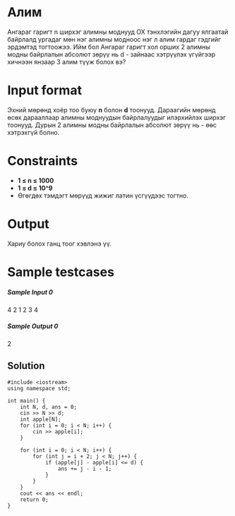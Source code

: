 # Алим
Ангараг гаригт n ширхэг алимны моднууд OX тэнхлэгийн дагуу ялгаатай байрлалд ургадаг мөн нэг алимны модноос нэг л алим гардаг гэдгийг эрдэмтэд тогтоожээ. Ийм бол Ангараг гаригт хол орших 2 алимны модны байрлалын абсолют зөрүү нь d - зайнаас хэтрүүлэх үгүйгээр хичнээн янзаар 3 алим түүж болох вэ?

# Input format
Эхний мөрөнд хоёр тоо буюу **n** болон **d** тоонууд. Дараагийн мөрөнд өсөх дарааллаар алимны моднуудын байрлалуудыг илэрхийлэх ширхэг  тоонууд. Дурын 2 алимны модны байрлалын абсолют зөрүү нь  - өөс хэтрэхгүй болно.

# Constraints
- **1 &le; n &le; 1000**
- **1 &le; d &le; 10^9**
- Өгөгдөх тэмдэгт мөрүүд жижиг латин үсгүүдээс тогтно.

# Output
Хариу болох ганц тоог хэвлэнэ үү.

# Sample testcases
##### Sample Input 0
4 2
1 2 3 4
##### Sample Output 0
2

## Solution
```
#include <iostream>
using namespace std;

int main() {
    int N, d, ans = 0;
    cin >> N >> d;
    int apple[N];
    for (int i = 0; i < N; i++) {
        cin >> apple[i];
    }
    
    for (int i = 0; i < N; i++) {
        for (int j = i + 2; j < N; j++) {
            if (apple[j] - apple[i] <= d) {
                ans += j - i - 1;
            }
        }
    }
    cout << ans << endl;
    return 0;
}
```